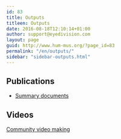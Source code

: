 ```yaml
---
id: 83
title: Outputs
titleen: Outputs
date: 2016-08-18T12:10:14+01:00
author: support@eyedivision.com
layout: page
guid: http://www.hum-mus.org/?page_id=83
permalink: "/en/outputs/"
sidebar: "sidebar-outputs.html"
---
```

## Publications
- [Summary documents](/en/outputs/publications/)

## Videos
[Community video making](/en/outputs/video/)
